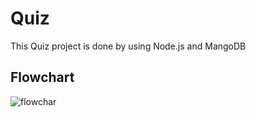 # Quiz
 This Quiz project is done by using Node.js and MangoDB
 ## Flowchart
 ![flowchar](frontend-flowchart.png)
